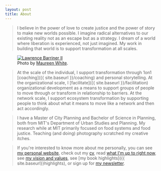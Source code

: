 ```yaml
---
layout: post
title: About
---
```




>I believe in the power of love to create justice and the power of story to make new worlds possible. I imagine radical alternatives to our existing reality not as an escape but as a strategy. I dream of a world where liberation is experienced, not just imagined. My work in building that world is to support transformation at all scales. 

<figure>
  <a href="https://imgur.com/a/uLMYt3O" target="_blank"><img alt="Lawrence Barriner II" src="https://i.imgur.com/jEatYBg.jpg"/></a>
  <figcaption>
    Photo by <a href="https://www.maureenwhitephotography.com">Maureen White</a>.
  </figcaption>
</figure>

>At the scale of the individual, I support transformation through 1on1 [coaching]({{ site.baseurl }}/coaching) and personal storytelling. At the organizational scale, I [facilitate]({{ site.baseurl }}/facilitation) organizational development as a means to support groups of people to move through or transform in relationship to barriers. At the network scale, I support ecosystem transformation by supporting people to think about what it means to move like a network and then act accordingly. 

> I have a Master of City Planning and Bachelor of Science in Planning, both from MIT's Department of Urban Studies and Planning. My research while at MIT primarily focused on food systems and food justice. Teaching (and doing) photography scratched my creative itches. 


> If you're interested to know more about me personally, you can see [my personal website](http://www.lawrencebarrinerii.com/), check out my [cv](http://lqb2.co/online-cv/), read [what I'm up to right now](http://lqb2.co/now/), see [my vision and values](http://www.lawrencebarrinerii.com/vision), see [my book highlights]({{ site.baseurl}}highlights), or sign up for [my newsletter](http://www.tinyletter.com/lqb2).